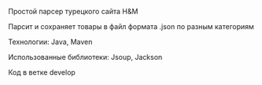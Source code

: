Простой парсер турецкого сайта H&M

Парсит и сохраняет товары в файл формата .json по разным категориям

Технологии: Java, Maven

Использованные библиотеки: Jsoup, Jackson

Код в ветке develop
